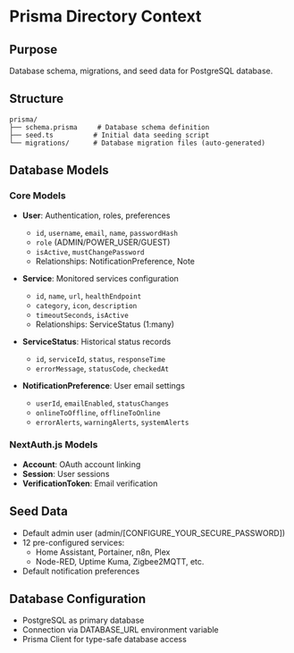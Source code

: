 # Prisma Directory Context

## Purpose
Database schema, migrations, and seed data for PostgreSQL database.

## Structure
```
prisma/
├── schema.prisma     # Database schema definition
├── seed.ts          # Initial data seeding script
└── migrations/      # Database migration files (auto-generated)
```

## Database Models

### Core Models
- **User**: Authentication, roles, preferences
  - `id`, `username`, `email`, `name`, `passwordHash`
  - `role` (ADMIN/POWER_USER/GUEST)
  - `isActive`, `mustChangePassword`
  - Relationships: NotificationPreference, Note

- **Service**: Monitored services configuration
  - `id`, `name`, `url`, `healthEndpoint`
  - `category`, `icon`, `description`
  - `timeoutSeconds`, `isActive`
  - Relationships: ServiceStatus (1:many)

- **ServiceStatus**: Historical status records
  - `id`, `serviceId`, `status`, `responseTime`
  - `errorMessage`, `statusCode`, `checkedAt`

- **NotificationPreference**: User email settings
  - `userId`, `emailEnabled`, `statusChanges`
  - `onlineToOffline`, `offlineToOnline`
  - `errorAlerts`, `warningAlerts`, `systemAlerts`

### NextAuth.js Models
- **Account**: OAuth account linking
- **Session**: User sessions
- **VerificationToken**: Email verification

## Seed Data
- Default admin user (admin/[CONFIGURE_YOUR_SECURE_PASSWORD])
- 12 pre-configured services:
  - Home Assistant, Portainer, n8n, Plex
  - Node-RED, Uptime Kuma, Zigbee2MQTT, etc.
- Default notification preferences

## Database Configuration
- PostgreSQL as primary database
- Connection via DATABASE_URL environment variable
- Prisma Client for type-safe database access